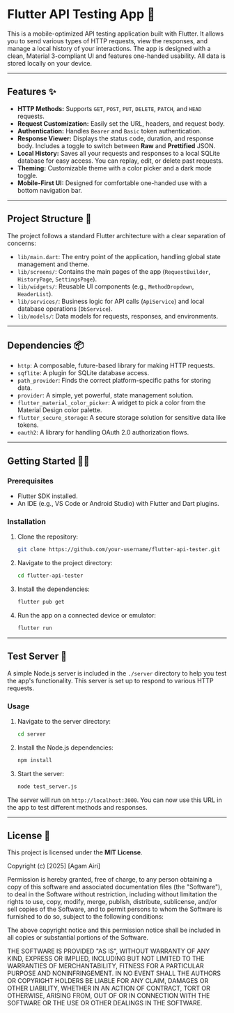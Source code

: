 # Flutter API Testing App 🚀

This is a mobile-optimized API testing application built with Flutter. It allows you to send various types of HTTP requests, view the responses, and manage a local history of your interactions. The app is designed with a clean, Material 3-compliant UI and features one-handed usability. All data is stored locally on your device.

-----

## Features ✨

  * **HTTP Methods:** Supports `GET`, `POST`, `PUT`, `DELETE`, `PATCH`, and `HEAD` requests.
  * **Request Customization:** Easily set the URL, headers, and request body.
  * **Authentication:** Handles `Bearer` and `Basic` token authentication.
  * **Response Viewer:** Displays the status code, duration, and response body. Includes a toggle to switch between **Raw** and **Prettified** JSON.
  * **Local History:** Saves all your requests and responses to a local SQLite database for easy access. You can replay, edit, or delete past requests.
  * **Theming:** Customizable theme with a color picker and a dark mode toggle.
  * **Mobile-First UI:** Designed for comfortable one-handed use with a bottom navigation bar.

-----

## Project Structure 📁

The project follows a standard Flutter architecture with a clear separation of concerns:

  * `lib/main.dart`: The entry point of the application, handling global state management and theme.
  * `lib/screens/`: Contains the main pages of the app (`RequestBuilder`, `HistoryPage`, `SettingsPage`).
  * `lib/widgets/`: Reusable UI components (e.g., `MethodDropdown`, `HeaderList`).
  * `lib/services/`: Business logic for API calls (`ApiService`) and local database operations (`DbService`).
  * `lib/models/`: Data models for requests, responses, and environments.

-----

## Dependencies 📦

  * `http`: A composable, future-based library for making HTTP requests.
  * `sqflite`: A plugin for SQLite database access.
  * `path_provider`: Finds the correct platform-specific paths for storing data.
  * `provider`: A simple, yet powerful, state management solution.
  * `flutter_material_color_picker`: A widget to pick a color from the Material Design color palette.
  * `flutter_secure_storage`: A secure storage solution for sensitive data like tokens.
  * `oauth2`: A library for handling OAuth 2.0 authorization flows.

-----

## Getting Started 🏃‍♂️

### Prerequisites

  * Flutter SDK installed.
  * An IDE (e.g., VS Code or Android Studio) with Flutter and Dart plugins.

### Installation

1.  Clone the repository:
    ```sh
    git clone https://github.com/your-username/flutter-api-tester.git
    ```
2.  Navigate to the project directory:
    ```sh
    cd flutter-api-tester
    ```
3.  Install the dependencies:
    ```sh
    flutter pub get
    ```
4.  Run the app on a connected device or emulator:
    ```sh
    flutter run
    ```

-----

## Test Server 🧪

A simple Node.js server is included in the `./server` directory to help you test the app's functionality. This server is set up to respond to various HTTP requests.

### Usage

1.  Navigate to the server directory:
    ```sh
    cd server
    ```
2.  Install the Node.js dependencies:
    ```sh
    npm install
    ```
3.  Start the server:
    ```sh
    node test_server.js
    ```

The server will run on `http://localhost:3000`. You can now use this URL in the app to test different methods and responses.

-----

## License 📄

This project is licensed under the **MIT License**.

Copyright (c) [2025] [Agam Airi]

Permission is hereby granted, free of charge, to any person obtaining a copy of this software and associated documentation files (the "Software"), to deal in the Software without restriction, including without limitation the rights to use, copy, modify, merge, publish, distribute, sublicense, and/or sell copies of the Software, and to permit persons to whom the Software is furnished to do so, subject to the following conditions:

The above copyright notice and this permission notice shall be included in all copies or substantial portions of the Software.

THE SOFTWARE IS PROVIDED "AS IS", WITHOUT WARRANTY OF ANY KIND, EXPRESS OR IMPLIED, INCLUDING BUT NOT LIMITED TO THE WARRANTIES OF MERCHANTABILITY, FITNESS FOR A PARTICULAR PURPOSE AND NONINFRINGEMENT. IN NO EVENT SHALL THE AUTHORS OR COPYRIGHT HOLDERS BE LIABLE FOR ANY CLAIM, DAMAGES OR OTHER LIABILITY, WHETHER IN AN ACTION OF CONTRACT, TORT OR OTHERWISE, ARISING FROM, OUT OF OR IN CONNECTION WITH THE SOFTWARE OR THE USE OR OTHER DEALINGS IN THE SOFTWARE.
